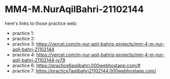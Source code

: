 # MM4-M.NurAqilBahri-21102144
here's links to those practice web:
- practice 1:
- practice 2: 
- practice 3: https://vercel.com/m-nur-aqil-bahris-projects/mm-4-m-nur-aqil-bahri-21102144
- practice 4: https://vercel.com/m-nur-aqil-bahris-projects/mm-4-m-nur-aqil-bahri-21102144-jv79
- practice 6: https://practice6aqilbahri.000webhostapp.com/#
- practice 7: https://practice7aqilbahri21102144.000webhostapp.com/
